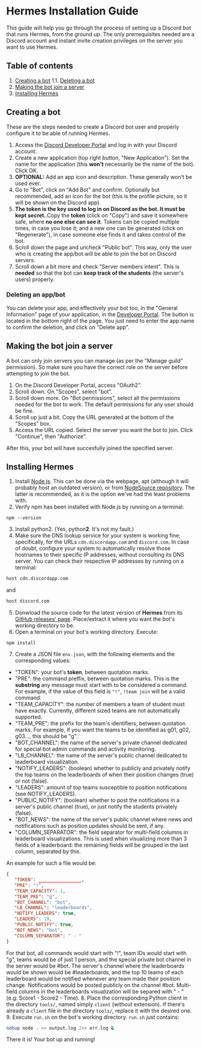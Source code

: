 # Hermes Installation Guide

This guide will help you go through the process of setting up a Discord bot that runs Hermes, from the ground up. The only prerrequisites needed are a Discord account and instant invite creation privileges on the server you want to use Hermes.

## Table of contents
 1. [Creating a bot](#create)
   1.1. [Deleting a bot](#delete)
 2. [Making the bot join a server](#join)
 3. [Installing Hermes](#install)

## Creating a bot <a name=create></a>

These are the steps needed to create a Discord bot user and properly configure it to be able of running Hermes.

 1. Access the [Discord Developer Portal](https://discord.com/developers/applications) and log in with your Discord account.
 2. Create a new application (top right button, "New Application"). Set the name for the application (this **won't** necessarily be the name of the bot). Click OK. 
 3. **OPTIONAL:** Add an app icon and description. These generally won't be used ever.
 4. Go to "Bot", click on "Add Bot" and confirm. Optionally but recommended, add an icon for the bot (this is the profile picture, so it will be shown on the Discord app).
 5. **The token is the key used to log in on Discord as the bot. It must be kept secret.**.Copy the **token** (click on "Copy") and save it somewhere safe, where **no one else can see it**. Tokens can be copied multiple times, in case you lose it; and a new one can be generated (click on "Regenerate"), in case someone else finds it and takes control of the bot.
 6. Scroll down the page and uncheck "Public bot". This way, only the user who is creating the app/bot will be able to join the bot on Discord servers.
 7. Scroll down a bit more and check "Server members intent". This is **needed** so that the bot can **keep track of the students** (the server's users) properly.

### Deleting an app/bot <a name=delete></a>

You can delete your app, and effectively your bot too, in the "General Information" page of your application, in the [Developer Portal](https://discord.com/developers/applications). The button is located in the bottom right of the page. You just need to enter the app name to confirm the deletion, and click on "Delete app".

## Making the bot join a server <a name=join></a>

A bot can only join servers you can manage (as per the "Manage guild" permission). So make sure you have the correct role on the server before attempting to join the bot.

 1. On the Discord Developer Portal, access "OAuth2".
 2. Scroll down. On "Scopes", select "bot".
 3. Scroll down more. On "Bot permissions", select all the permissions needed for the bot to work. The default permissions for any user should be fine.
 4. Scroll up just a bit. Copy the URL generated at the bottom of the "Scopes" box.
 5. Access the URL copied. Select the server you want the bot to join. Click "Continue", then "Authorize".

After this, your bot will have succesfully joined the specified server.

## Installing Hermes <a name=install></a>
 1. Install [Node.js](https://nodejs.org/en/). This can be done via the webpage, apt (although it will probably host an outdated version), or from [NodeSource repository](https://github.com/nodesource/distributions#debinstall). The latter is recommended, as it is the option we've had the least problems with.
 2. Verify npm has been installed with Node.js by running on a terminal:
 ```
 npm --version
 ```
 3. Install python2. (Yes, python**2**. It's not my fault.)
 4. Make sure the DNS lookup service for your system is working fine; specifically, for the URLs `cdn.discordapp.com` and `discord.com`. In case of doubt, configure your system to automatically resolve those hostnames to their specific IP addresses, without consulting its DNS server. You can check their respective IP addresses by running on a terminal:
 ```sh
 host cdn.discordapp.com
 ```
 and
 ```sh
 host discord.com
 ```
 5. Donwload the source code for the latest version of **Hermes** from its [GitHub releases' page](https://github.com/0xb01u/Cerberus/releases). Place/extract it where you want the bot's working directory to be.
 6. Open a terminal on your bot's working directory. Execute:
 ```
 npm install
 ```
 7. Create a JSON file `env.json`, with the following elements and the corresponding values:
   * "TOKEN": your bot's **token**, between quotation marks.
   * "PRE": the command preffix, between quotation marks. This is the **substring** any message must start with to be considered a command. For example, if the value of this field is `"!"`, `!team join` will be a valid command.
   * "TEAM_CAPACITY": the number of members a team of student must have exactly. Currently, different sized teams are not automatically supported.
   * "TEAM_PRE": the prefix for the team's identifiers, between quotation marks. For example, if you want the teams to be identified as g01, g02, g03..., this should be "g".
   * "BOT_CHANNEL": the name of the server's private channel dedicated for special bot admin commands and activity monitoring.
   * "LB_CHANNEL": the name of the server's public channel dedicated to leaderboard visualization.
   * "NOTIFY_LEADERS": (boolean) whether to publicly and privately notify the top teams on the leaderboards of when their position changes (true) or not (false).
   * "LEADERS": amount of top teams susceptible to position notifications (see NOTIFY_LEADERS).
   * "PUBLIC_NOTIFY": (boolean) whether to post the notifications in a server's public channel (true), or just notify the students privately (false).
   * "BOT_NEWS": the name of the server's public channel where news and notifications such as position updates should be sent, if any.
   * "COLUMN_SEPARATOR": the field separator for multi-field columns in leaderboard visualizations. This is used when visualizing more than 3 fields of a leaderboard: the remaining fields will be grouped in the last column, separated by this.

An example for such a file would be:
 ```json
 {
 	"TOKEN": ________________,
 	"PRE": "!",
 	"TEAM_CAPACITY": 1,
 	"TEAM_PRE": "g",
 	"BOT_CHANNEL": "bot",
 	"LB_CHANNEL": "leaderboards",
 	"NOTIFY_LEADERS": true,
 	"LEADERS": 10,
 	"PUBLIC_NOTIFY": true,
 	"BOT_NEWS": "bot",
 	"COLUMN_SEPARATOR": " - "
 }
 ```
 For that bot, all commands would start with "!", team IDs would start with "g", teams would be of just 1 person, and the special private bot channel in the server would be #bot. The server's channel where the leaderboards would be shown would be #leaderboards, and the top 10 teams of each leaderboard would be notified whenever any team made their position change. Notifications would be posted publicly on the channel #bot. Multi-field columns in the leaderboards visualization will be separed with " - " (e.g: Score1 - Score2 - Time).
 8. Place the corresponding Python client in the directory `tools/`, named simply `client` (without extension). If there's already a `client` file in the directory `tools/`, replace it with the desired one.
 9. Execute `run.sh` on the bot's working directory. `run.sh` just contains:
 ```sh
 nohup node . >> output.log 2>> err.log &
 ```

There it is! Your bot up and running!
